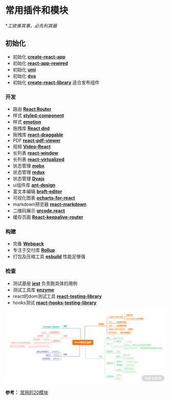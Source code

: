 # 常用插件和模块

**工欲善其事，必先利其器*

## 初始化

- 初始化 **[create-react-app]()**
- 初始化 **[react-app-rewired]()**
- 初始化 **[umi]()**
- 初始化 **[dva]()**
- 初始化 **[create-react-library]()** 适合发布组件

### 开发

- 路由 **[React Router]()**
- 样式 **[styled-component]()**
- 样式 **[emotion]()**
- 拖拽库 **[React dnd]()**
- 拖拽库 **[react-draggable]()**
- PDF **[react-pdf-viewer]()**
- 视频 **[Video-React]()**
- 长列表 **[react-window]()**
- 长列表 **[react-virtualized]()**
- 状态管理 **[mobx]()**
- 状态管理 **[redux]()**
- 状态管理 **[Dvajs]()**
- ui组件库 **[ant-design](https://ant-design.antgroup.com/index-cn)**
- 富文本编辑 **[braft-editor](https://github.com/margox/braft-editor)**
- 可视化图表 **[echarts-for-react]()**
- markdown预览器 **[react-markdown]()**
- 二维码展示 **[qrcode.react]()**
- 缓存页面 **[React-keepalive-router]()**

### 构建

- 完备 **[Webpack]()**
- 专注于交付库 **[Rollup]()**
- 打包及压缩工具 **[esbuild]()** 性能足够强

### 检查

- 测试基座 **[jest]()** 负责跑具体的用例
- 测试工具库 **[enzyme]()**
- react的dom测试工具 **[react-testing-library]()**
- hooks测试 **[react-hooks-testing-library]()**
<!-- - name **[]()** -->

![react常用工具库](./Cip5yGAY60GAP1egAAJaMhvwhrw934.png)

**参考：**
[常用的20模块](https://blog.csdn.net/fegus/article/details/126812695?ops_request_misc=&request_id=&biz_id=102&utm_term=react%E9%A1%B9%E7%9B%AE%E4%B8%AD%E5%B8%B8%E7%94%A8%E7%9A%84%E5%B7%A5%E5%85%B7%E5%8C%85&utm_medium=distribute.pc_search_result.none-task-blog-2~all~sobaiduweb~default-2-126812695.nonecase&spm=1018.2226.3001.4187#答题)

